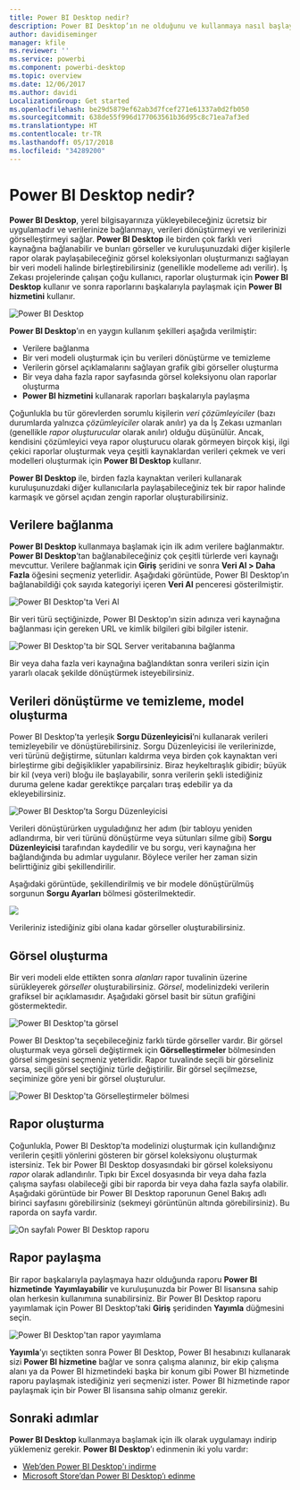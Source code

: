 ```yaml
---
title: Power BI Desktop nedir?
description: Power BI Desktop’ın ne olduğunu ve kullanmaya nasıl başlayacağınızı öğrenin
author: davidiseminger
manager: kfile
ms.reviewer: ''
ms.service: powerbi
ms.component: powerbi-desktop
ms.topic: overview
ms.date: 12/06/2017
ms.author: davidi
LocalizationGroup: Get started
ms.openlocfilehash: be29d5879ef62ab3d7fcef271e61337a0d2fb050
ms.sourcegitcommit: 638de55f996d177063561b36d95c8c71ea7af3ed
ms.translationtype: HT
ms.contentlocale: tr-TR
ms.lasthandoff: 05/17/2018
ms.locfileid: "34289200"
---
```

# <a name="what-is-power-bi-desktop"></a>Power BI Desktop nedir?

**Power BI Desktop**, yerel bilgisayarınıza yükleyebileceğiniz ücretsiz bir uygulamadır ve verilerinize bağlanmayı, verileri dönüştürmeyi ve verilerinizi görselleştirmeyi sağlar. **Power BI Desktop** ile birden çok farklı veri kaynağına bağlanabilir ve bunları görseller ve kuruluşunuzdaki diğer kişilerle rapor olarak paylaşabileceğiniz görsel koleksiyonları oluşturmanızı sağlayan bir veri modeli halinde birleştirebilirsiniz (genellikle modelleme adı verilir). İş Zekası projelerinde çalışan çoğu kullanıcı, raporlar oluşturmak için **Power BI Desktop** kullanır ve sonra raporlarını başkalarıyla paylaşmak için **Power BI hizmetini** kullanır.

![Power BI Desktop](media/desktop-what-is-desktop/what-is-desktop_01.png)

**Power BI Desktop**’ın en yaygın kullanım şekilleri aşağıda verilmiştir:

* Verilere bağlanma
* Bir veri modeli oluşturmak için bu verileri dönüştürme ve temizleme
* Verilerin görsel açıklamalarını sağlayan grafik gibi görseller oluşturma
* Bir veya daha fazla rapor sayfasında görsel koleksiyonu olan raporlar oluşturma
* **Power BI hizmetini** kullanarak raporları başkalarıyla paylaşma

Çoğunlukla bu tür görevlerden sorumlu kişilerin *veri çözümleyiciler* (bazı durumlarda yalnızca *çözümleyiciler* olarak anılır) ya da İş Zekası uzmanları (genellikle *rapor oluşturucular* olarak anılır) olduğu düşünülür. Ancak, kendisini çözümleyici veya rapor oluşturucu olarak görmeyen birçok kişi, ilgi çekici raporlar oluşturmak veya çeşitli kaynaklardan verileri çekmek ve veri modelleri oluşturmak için **Power BI Desktop** kullanır.

**Power BI Desktop** ile, birden fazla kaynaktan verileri kullanarak kuruluşunuzdaki diğer kullanıcılarla paylaşabileceğiniz tek bir rapor halinde karmaşık ve görsel açıdan zengin raporlar oluşturabilirsiniz. 

## <a name="connect-to-data"></a>Verilere bağlanma
**Power BI Desktop** kullanmaya başlamak için ilk adım verilere bağlanmaktır. **Power BI Desktop**’tan bağlanabileceğiniz çok çeşitli türlerde veri kaynağı mevcuttur. Verilere bağlanmak için **Giriş** şeridini ve sonra **Veri Al > Daha Fazla** öğesini seçmeniz yeterlidir. Aşağıdaki görüntüde, Power BI Desktop’ın bağlanabildiği çok sayıda kategoriyi içeren **Veri Al** penceresi gösterilmiştir.

![Power BI Desktop'ta Veri Al](media/desktop-what-is-desktop/what-is-desktop_02.png)

Bir veri türü seçtiğinizde, Power BI Desktop’ın sizin adınıza veri kaynağına bağlanması için gereken URL ve kimlik bilgileri gibi bilgiler istenir.

![Power BI Desktop'ta bir SQL Server veritabanına bağlanma](media/desktop-what-is-desktop/what-is-desktop_03.png)

Bir veya daha fazla veri kaynağına bağlandıktan sonra verileri sizin için yararlı olacak şekilde dönüştürmek isteyebilirsiniz.

## <a name="transform-and-clean-data-create-a-model"></a>Verileri dönüştürme ve temizleme, model oluşturma

Power BI Desktop’ta yerleşik **Sorgu Düzenleyicisi**’ni kullanarak verileri temizleyebilir ve dönüştürebilirsiniz. Sorgu Düzenleyicisi ile verilerinizde, veri türünü değiştirme, sütunları kaldırma veya birden çok kaynaktan veri birleştirme gibi değişiklikler yapabilirsiniz. Biraz heykeltıraşlık gibidir; büyük bir kil (veya veri) bloğu ile başlayabilir, sonra verilerin şekli istediğiniz duruma gelene kadar gerektikçe parçaları tıraş edebilir ya da ekleyebilirsiniz. 

![Power BI Desktop’ta Sorgu Düzenleyicisi](media/desktop-getting-started/designer_gsg_editquery.png)

Verileri dönüştürürken uyguladığınız her adım (bir tabloyu yeniden adlandırma, bir veri türünü dönüştürme veya sütunları silme gibi) **Sorgu Düzenleyicisi** tarafından kaydedilir ve bu sorgu, veri kaynağına her bağlandığında bu adımlar uygulanır. Böylece veriler her zaman sizin belirttiğiniz gibi şekillendirilir.

Aşağıdaki görüntüde, şekillendirilmiş ve bir modele dönüştürülmüş sorgunun **Sorgu Ayarları** bölmesi gösterilmektedir.

 ![](media/desktop-getting-started/shapecombine_querysettingsfinished.png)

Verileriniz istediğiniz gibi olana kadar görseller oluşturabilirsiniz. 

## <a name="create-visuals"></a>Görsel oluşturma 

Bir veri modeli elde ettikten sonra *alanları* rapor tuvalinin üzerine sürükleyerek *görseller* oluşturabilirsiniz. *Görsel*, modelinizdeki verilerin grafiksel bir açıklamasıdır. Aşağıdaki görsel basit bir sütun grafiğini göstermektedir. 

![Power BI Desktop'ta görsel](media/desktop-what-is-desktop/what-is-desktop_04.png)

Power BI Desktop'ta seçebileceğiniz farklı türde görseller vardır. Bir görsel oluşturmak veya görseli değiştirmek için **Görselleştirmeler** bölmesinden görsel simgesini seçmeniz yeterlidir. Rapor tuvalinde seçili bir görseliniz varsa, seçili görsel seçtiğiniz türle değiştirilir. Bir görsel seçilmezse, seçiminize göre yeni bir görsel oluşturulur.

![Power BI Desktop'ta Görselleştirmeler bölmesi](media/desktop-what-is-desktop/what-is-desktop_05.png)

## <a name="create-reports"></a>Rapor oluşturma

Çoğunlukla, Power BI Desktop’ta modelinizi oluşturmak için kullandığınız verilerin çeşitli yönlerini gösteren bir görsel koleksiyonu oluşturmak istersiniz. Tek bir Power BI Desktop dosyasındaki bir görsel koleksiyonu *rapor* olarak adlandırılır. Tıpkı bir Excel dosyasında bir veya daha fazla çalışma sayfası olabileceği gibi bir raporda bir veya daha fazla sayfa olabilir. Aşağıdaki görüntüde bir Power BI Desktop raporunun Genel Bakış adlı birinci sayfasını görebilirsiniz (sekmeyi görüntünün altında görebilirsiniz). Bu raporda on sayfa vardır.

![On sayfalı Power BI Desktop raporu](media/desktop-what-is-desktop/what-is-desktop_01.png)

## <a name="share-reports"></a>Rapor paylaşma

Bir rapor başkalarıyla paylaşmaya hazır olduğunda raporu **Power BI hizmetinde** **Yayımlayabilir** ve kuruluşunuzda bir Power BI lisansına sahip olan herkesin kullanımına sunabilirsiniz. Bir Power BI Desktop raporu yayımlamak için Power BI Desktop’taki **Giriş** şeridinden **Yayımla** düğmesini seçin.

![Power BI Desktop'tan rapor yayımlama](media/desktop-what-is-desktop/what-is-desktop_06.png)

**Yayımla**’yı seçtikten sonra Power BI Desktop, Power BI hesabınızı kullanarak sizi **Power BI hizmetine** bağlar ve sonra çalışma alanınız, bir ekip çalışma alanı ya da Power BI hizmetindeki başka bir konum gibi Power BI hizmetinde raporu paylaşmak istediğiniz yeri seçmenizi ister. Power BI hizmetinde rapor paylaşmak için bir Power BI lisansına sahip olmanız gerekir.


## <a name="next-steps"></a>Sonraki adımlar

**Power BI Desktop** kullanmaya başlamak için ilk olarak uygulamayı indirip yüklemeniz gerekir. **Power BI Desktop**’ı edinmenin iki yolu vardır:

* [Web’den Power BI Desktop'ı indirme](desktop-get-the-desktop.md)
* [Microsoft Store’dan Power BI Desktop’ı edinme](http://aka.ms/pbidesktopstore)
